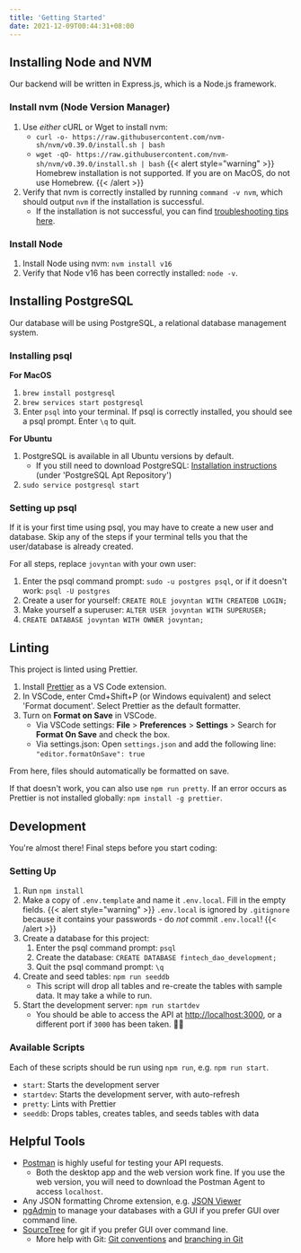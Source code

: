 ```yaml
---
title: 'Getting Started'
date: 2021-12-09T00:44:31+08:00
---
```


## Installing Node and NVM

Our backend will be written in Express.js, which is a Node.js framework.

### Install nvm (Node Version Manager)

1. Use _either_ cURL or Wget to install nvm:
   - `curl -o- https://raw.githubusercontent.com/nvm-sh/nvm/v0.39.0/install.sh | bash`
   - `wget -qO- https://raw.githubusercontent.com/nvm-sh/nvm/v0.39.0/install.sh | bash`
     {{< alert style="warning" >}} Homebrew installation is not supported. If you are on MacOS, do not use Homebrew. {{< /alert >}}
2. Verify that nvm is correctly installed by running `command -v nvm`, which should output `nvm` if the installation is successful.
   - If the installation is not successful, you can find [troubleshooting tips here](https://github.com/nvm-sh/nvm#installing-and-updating).

### Install Node

1. Install Node using nvm: `nvm install v16`
2. Verify that Node v16 has been correctly installed: `node -v`.

## Installing PostgreSQL

Our database will be using PostgreSQL, a relational database management system.

### Installing psql

**For MacOS**

1. `brew install postgresql`
2. `brew services start postgresql`
3. Enter `psql` into your terminal. If psql is correctly installed, you should see a psql prompt. Enter `\q` to quit.

**For Ubuntu**

1. PostgreSQL is available in all Ubuntu versions by default.
   - If you still need to download PostgreSQL: [Installation instructions](https://www.postgresql.org/download/linux/ubuntu/) (under 'PostgreSQL Apt Repository')
2. `sudo service postgresql start`

### Setting up psql

If it is your first time using psql, you may have to create a new user and database. Skip any of the steps if your terminal tells you that the user/database is already created.

For all steps, replace `jovyntan` with your own user:

1. Enter the psql command prompt: `sudo -u postgres psql`, or if it doesn't work: `psql -U postgres`
2. Create a user for yourself: `CREATE ROLE jovyntan WITH CREATEDB LOGIN;`
3. Make yourself a superuser: `ALTER USER jovyntan WITH SUPERUSER;`
4. `CREATE DATABASE jovyntan WITH OWNER jovyntan;`

## Linting

This project is linted using Prettier.

1. Install [Prettier](https://marketplace.visualstudio.com/items?itemName=esbenp.prettier-vscode) as a VS Code extension.
2. In VSCode, enter Cmd+Shift+P (or Windows equivalent) and select 'Format document'. Select Prettier as the default formatter.
3. Turn on **Format on Save** in VSCode.
   - Via VSCode settings: **File** > **Preferences** > **Settings** > Search for **Format On Save** and check the box.
   - Via settings.json: Open `settings.json` and add the following line: `"editor.formatOnSave": true`

From here, files should automatically be formatted on save.

If that doesn't work, you can also use `npm run pretty`. If an error occurs as Prettier is not installed globally: `npm install -g prettier`.

## Development

You're almost there! Final steps before you start coding:

### Setting Up

1. Run `npm install`
1. Make a copy of `.env.template` and name it `.env.local`. Fill in the empty fields.
   {{< alert style="warning" >}} `.env.local` is ignored by `.gitignore` because it contains your passwords - do _not_ commit `.env.local`! {{< /alert >}}
1. Create a database for this project:
   1. Enter the psql command prompt: `psql`
   1. Create the database: `CREATE DATABASE fintech_dao_development;`
   1. Quit the psql command prompt: `\q`
1. Create and seed tables: `npm run seeddb`
   - This script will drop all tables and re-create the tables with sample data. It may take a while to run.
1. Start the development server: `npm run startdev`
   - You should be able to access the API at [http://localhost:3000](http://localhost:3000), or a different port if `3000` has been taken. :tada::tada:

### Available Scripts

Each of these scripts should be run using `npm run`, e.g. `npm run start`.

- `start`: Starts the development server
- `startdev`: Starts the development server, with auto-refresh
- `pretty`: Lints with Prettier
- `seeddb`: Drops tables, creates tables, and seeds tables with data

## Helpful Tools

- [Postman](https://www.postman.com/) is highly useful for testing your API requests.
  - Both the desktop app and the web version work fine. If you use the web version, you will need to download the Postman Agent to access `localhost`.
- Any JSON formatting Chrome extension, e.g. [JSON Viewer](https://chrome.google.com/webstore/detail/json-viewer/gbmdgpbipfallnflgajpaliibnhdgobh)
- [pgAdmin](https://www.pgadmin.org/) to manage your databases with a GUI if you prefer GUI over command line.
- [SourceTree](https://www.sourcetreeapp.com/) for git if you prefer GUI over command line.
  - More help with Git: [Git conventions](https://se-education.org/guides/conventions/git.html) and [branching in Git](https://nus-cs2103-ay2122s1.github.io/website/se-book-adapted/chapters/gitAndGithub.html#branch-doing-multiple-parallel-changes)
